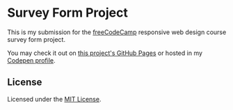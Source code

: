 # Survey Form Project

This is my submission for the [freeCodeCamp](https://www.freecodecamp.org/) responsive web design course survey form project.

You may check it out on [this project's GitHub Pages](https://srjheam.github.io/fcc-survey-form/src/survey.html) or hosted in my [Codepen profile](https://codepen.io/srjheam/full/qBVEVqo).

## License

Licensed under the [MIT License](./LICENSE).
